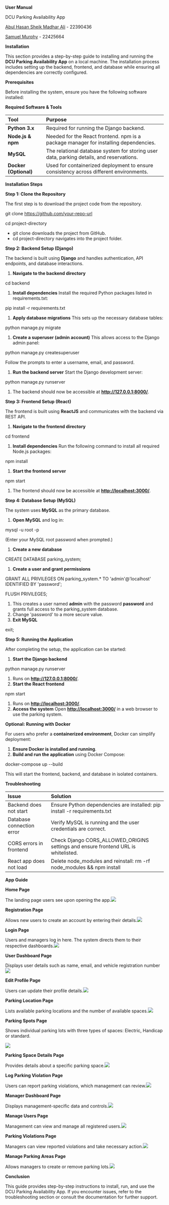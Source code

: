 ﻿**User Manual**

DCU Parking Availability App

[Abul Hasan Sheik Madhar Ali](mailto:abul.sheikmadharali2@mail.dcu.ie) - 22390436

[Samuel Murphy](mailto:samuel.murphy394@mail.dcu.ie) - 22425664

**Installation**

This section provides a step-by-step guide to installing and running the **DCU Parking Availability App** on a local machine. The installation process includes setting up the backend, frontend, and database while ensuring all dependencies are correctly configured.

**Prerequisites**

Before installing the system, ensure you have the following software installed:

**Required Software & Tools**

|**Tool**|**Purpose**|
| :- | :- |
|**Python 3.x**|Required for running the Django backend.|
|**Node.js & npm**|Needed for the React frontend. npm is a package manager for installing dependencies.|
|**MySQL**|The relational database system for storing user data, parking details, and reservations.|
|**Docker (Optional)**|Used for containerized deployment to ensure consistency across different environments.|

**Installation Steps**

**Step 1: Clone the Repository**

The first step is to download the project code from the repository.

git clone https://github.com/your-repo-url

cd project-directory

- git clone downloads the project from GitHub.
- cd project-directory navigates into the project folder.

**Step 2: Backend Setup (Django)**

The backend is built using **Django** and handles authentication, API endpoints, and database interactions.

1. **Navigate to the backend directory**

cd backend

1. **Install dependencies**
   Install the required Python packages listed in requirements.txt:

pip install -r requirements.txt

1. **Apply database migrations**
   This sets up the necessary database tables:

python manage.py migrate

1. **Create a superuser (admin account)**
   This allows access to the Django admin panel:

python manage.py createsuperuser

Follow the prompts to enter a username, email, and password.

1. **Run the backend server**
   Start the Django development server:

python manage.py runserver

1. The backend should now be accessible at **http://127.0.0.1:8000/**.

**Step 3: Frontend Setup (React)**

The frontend is built using **ReactJS** and communicates with the backend via REST API.

1. **Navigate to the frontend directory**

cd frontend

1. **Install dependencies**
   Run the following command to install all required Node.js packages:

npm install

1. **Start the frontend server**

npm start

1. The frontend should now be accessible at [**http://localhost:3000/**](http://localhost:3000/).

**Step 4: Database Setup (MySQL)**

The system uses **MySQL** as the primary database.

1. **Open MySQL** and log in:

mysql -u root -p

(Enter your MySQL root password when prompted.)

1. **Create a new database**

CREATE DATABASE parking\_system;

1. **Create a user and grant permissions**

GRANT ALL PRIVILEGES ON parking\_system.\* TO 'admin'@'localhost' IDENTIFIED BY 'password';

FLUSH PRIVILEGES;

1. This creates a user named **admin** with the password **password** and grants full access to the parking\_system database.
1. Change 'password' to a more secure value.
1. **Exit MySQL**

exit;

**Step 5: Running the Application**

After completing the setup, the application can be started:

1. **Start the Django backend**

python manage.py runserver

1. Runs on **http://127.0.0.1:8000/**.
1. **Start the React frontend**

npm start

1. Runs on [**http://localhost:3000/**](http://localhost:3000/).
1. **Access the system**
   Open [**http://localhost:3000/**](http://localhost:3000/) in a web browser to use the parking system.

**Optional: Running with Docker**

For users who prefer a **containerized environment**, Docker can simplify deployment:

1. **Ensure Docker is installed and running**.
1. **Build and run the application** using Docker Compose:

docker-compose up --build

This will start the frontend, backend, and database in isolated containers.

**Troubleshooting**

|**Issue**|**Solution**|
| :- | :- |
|Backend does not start|Ensure Python dependencies are installed: pip install -r requirements.txt|
|Database connection error|Verify MySQL is running and the user credentials are correct.|
|CORS errors in frontend|Check Django CORS\_ALLOWED\_ORIGINS settings and ensure frontend URL is whitelisted.|
|React app does not load|Delete node\_modules and reinstall: rm -rf node\_modules && npm install|

**App Guide**

**Home Page**

The landing page users see upon opening the app.![](HomePage.png)

**Registration Page**

Allows new users to create an account by entering their details.![](Registration.PNG)

**Login Page**

Users and managers log in here. The system directs them to their respective dashboards.![](LoginPage.png)

**User Dashboard Page**

Displays user details such as name, email, and vehicle registration number![](UserDashboard.png)

**Edit Profile Page**

Users can update their profile details.![](EditProfileUser.png)

**Parking Location Page**

Lists available parking locations and the number of available spaces.![](ParkingLocations.png)

**Parking Spots Page**

Shows individual parking lots with three types of spaces: Electric, Handicap or standard.

![](CarPark1.png)

**Parking Space Details Page**

Provides details about a specific parking space.![](ParkingSpaceDetails.png)

**Log Parking Violation Page**

Users can report parking violations, which management can review.![](ParkingViolationUser.png)

**Manager Dashboard Page**

Displays management-specific data and controls.![](ManagerDashboard.png)

**Manage Users Page**

Management can view and manage all registered users.![](ManageUsers.png)

**Parking Violations Page**

Managers can view reported violations and take necessary action.![](ParkingViolationsManager.png)

**Manage Parking Areas Page**

Allows managers to create or remove parking lots.![](CreateParkingArea.png)

**Conclusion**

This guide provides step-by-step instructions to install, run, and use the DCU Parking Availability App. If you encounter issues, refer to the troubleshooting section or consult the documentation for further support.
